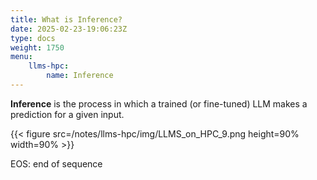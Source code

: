 ```yaml
---
title: What is Inference?
date: 2025-02-23-19:06:23Z
type: docs 
weight: 1750
menu: 
    llms-hpc:
        name: Inference
---
```



__Inference__  is the process in which a trained (or fine-tuned) LLM makes a prediction for a given input.


{{< figure src=/notes/llms-hpc/img/LLMS_on_HPC_9.png height=90% width=90% >}}

EOS: end of sequence

